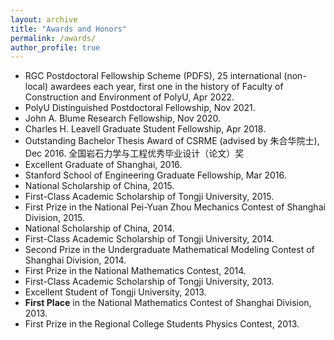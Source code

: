```yaml
---
layout: archive
title: "Awards and Honors"
permalink: /awards/
author_profile: true
---
```


- RGC Postdoctoral Fellowship Scheme (PDFS), 25 international (non-local) awardees each year, first one in the history of Faculty of Construction and Environment of PolyU, Apr 2022.
- PolyU Distinguished Postdoctoral Fellowship, Nov 2021.
- John A. Blume Research Fellowship, Nov 2020.
- Charles H. Leavell Graduate Student Fellowship, Apr 2018.
- Outstanding Bachelor Thesis Award of CSRME (advised by 朱合华院士), Dec 2016. 全国岩石力学与工程优秀毕业设计（论文）奖
- Excellent Graduate of Shanghai, 2016.
- Stanford School of Engineering Graduate Fellowship, Mar 2016.
- National Scholarship of China, 2015.
- First-Class Academic Scholarship of Tongji University, 2015.
- First Prize in the National Pei-Yuan Zhou Mechanics Contest of Shanghai Division, 2015.
- National Scholarship of China, 2014.
- First-Class Academic Scholarship of Tongji University, 2014.
- Second Prize in the Undergraduate Mathematical Modeling Contest of Shanghai Division, 2014.
- First Prize in the National Mathematics Contest, 2014.
- First-Class Academic Scholarship of Tongji University, 2013.
- Excellent Student of Tongji University, 2013.
- **First Place** in the National Mathematics Contest of Shanghai Division, 2013.
- First Prize in the Regional College Students Physics Contest, 2013.


